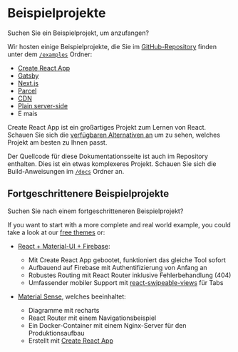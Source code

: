 # Beispielprojekte

<p class="description">Suchen Sie ein Beispielprojekt, um anzufangen?</p>

Wir hosten einige Beispielprojekte, die Sie im [GitHub-Repository](https://github.com/mui-org/material-ui) finden unter dem [`/examples`](https://github.com/mui-org/material-ui/tree/master/examples) Ordner:

- [Create React App](https://github.com/mui-org/material-ui/tree/master/examples/create-react-app)
- [Gatsby](https://github.com/mui-org/material-ui/tree/master/examples/gatsby)
- [Next.js](https://github.com/mui-org/material-ui/tree/master/examples/nextjs)
- [Parcel](https://github.com/mui-org/material-ui/tree/master/examples/parcel)
- [CDN](https://github.com/mui-org/material-ui/tree/master/examples/cdn)
- [Plain server-side](https://github.com/mui-org/material-ui/tree/master/examples/ssr)
- E mais

Create React App ist ein großartiges Projekt zum Lernen von React. Schauen Sie sich die [verfügbaren Alternativen an](https://github.com/facebook/create-react-app/blob/master/README.md#popular-alternatives) um zu sehen, welches Projekt am besten zu Ihnen passt.

Der Quellcode für diese Dokumentationsseite ist auch im Repository enthalten. Dies ist ein etwas komplexeres Projekt. Schauen Sie sich die Build-Anweisungen im [`/docs`](https://github.com/mui-org/material-ui/tree/master/docs) Ordner an.

## Fortgeschrittenere Beispielprojekte

Suchen Sie nach einem fortgeschritteneren Beispielprojekt?

If you want to start with a more complete and real world example, you could take a look at our [free themes](https://themes.material-ui.com/) or:

- [React + Material-UI + Firebase](https://github.com/Phoqe/react-material-ui-firebase):

  - Mit Create React App gebootet, funktioniert das gleiche Tool sofort
  - Aufbauend auf Firebase mit Authentifizierung von Anfang an
  - Robustes Routing mit React Router inklusive Fehlerbehandlung (404)
  - Umfassender mobiler Support mit [react-swipeable-views](https://react-swipeable-views.com) für Tabs

- [Material Sense](https://github.com/alexanmtz/material-sense), welches beeinhaltet:

  - Diagramme mit recharts
  - React Router mit einem Navigationsbeispiel
  - Ein Docker-Container mit einem Nginx-Server für den Produktionsaufbau
  - Erstellt mit [Create React App](https://facebook.github.io/create-react-app/)
